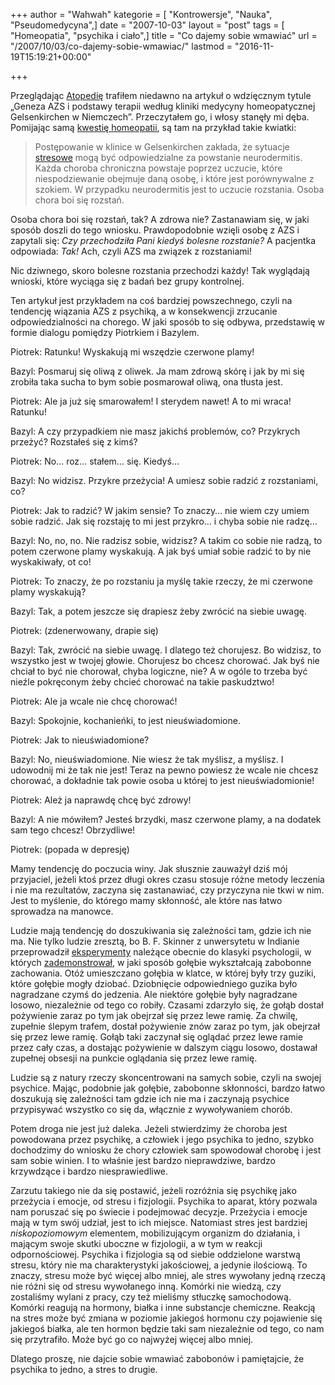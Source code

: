 +++
author = "Wahwah"
kategorie = [ "Kontrowersje", "Nauka", "Pseudomedycyna",]
date = "2007-10-03"
layout = "post"
tags = [ "Homeopatia", "psychika i ciało",]
title = "Co dajemy sobie wmawiać"
url = "/2007/10/03/co-dajemy-sobie-wmawiac/"
lastmod = "2016-11-19T15:19:21+00:00"

+++

Przeglądając [Atopedię][1] trafiłem niedawno na artykuł o wdzięcznym tytule „Geneza AZS i podstawy terapii według kliniki medycyny homeopatycznej Gelsenkirchen w Niemczech”. Przeczytałem go, i włosy stanęły mi dęba. Pomijając samą [kwestię homeopatii][2], są tam na przykład takie kwiatki:

> Postępowanie w klinice w Gelsenkirchen zakłada, że sytuacje [stresowe][3] mogą być odpowiedzialne za powstanie neurodermitis. Każda choroba chroniczna powstaje poprzez uczucie, które niespodziewanie obejmuje daną osobę, i które jest porównywalne z szokiem. W przypadku neurodermitis jest to uczucie rozstania. Osoba chora boi się rozstań.

Osoba chora boi się rozstań, tak? A zdrowa nie? Zastanawiam się, w jaki sposób doszli do tego wniosku. Prawdopodobnie wzięli osobę z AZS i zapytali się: _Czy przechodziła Pani kiedyś bolesne rozstanie?_ A pacjentka odpowiada: _Tak!_ Ach, czyli AZS ma związek z rozstaniami!

<!--more-->Nic dziwnego, skoro bolesne rozstania przechodzi każdy! Tak wyglądają wnioski, które wyciąga się z badań bez grupy kontrolnej.

Ten artykuł jest przykładem na coś bardziej powszechnego, czyli na tendencję wiązania AZS z psychiką, a w konsekwencji zrzucanie odpowiedzialności na chorego. W jaki sposób to się odbywa, przedstawię w formie dialogu pomiędzy Piotrkiem i Bazylem.

Piotrek: Ratunku! Wyskakują mi wszędzie czerwone plamy!

Bazyl: Posmaruj się oliwą z oliwek. Ja mam zdrową skórę i jak by mi się zrobiła taka sucha to bym sobie posmarował oliwą, ona tłusta jest.

Piotrek: Ale ja już się smarowałem! I sterydem nawet! A to mi wraca! Ratunku!

Bazyl: A czy przypadkiem nie masz jakichś problemów, co? Przykrych przeżyć? Rozstałeś się z kimś?

Piotrek: No&#8230; roz&#8230; stałem&#8230; się. Kiedyś&#8230;

Bazyl: No widzisz. Przykre przeżycia! A umiesz sobie radzić z rozstaniami, co?

Piotrek: Jak to radzić? W jakim sensie? To znaczy&#8230; nie wiem czy umiem sobie radzić. Jak się rozstaję to mi jest przykro&#8230; i chyba sobie nie radzę&#8230;
  
Bazyl: No, no, no. Nie radzisz sobie, widzisz? A takim co sobie nie radzą, to potem czerwone plamy wyskakują. A jak byś umiał sobie radzić to by nie wyskakiwały, ot co!

Piotrek: To znaczy, że po rozstaniu ja myślę takie rzeczy, że mi czerwone plamy wyskakują?

Bazyl: Tak, a potem jeszcze się drapiesz żeby zwrócić na siebie uwagę.

Piotrek: (zdenerwowany, drapie się)

Bazyl: Tak, zwrócić na siebie uwagę. I dlatego też chorujesz. Bo widzisz, to wszystko jest w twojej głowie. Chorujesz bo chcesz chorować. Jak byś nie chciał to być nie chorował, chyba logiczne, nie? A w ogóle to trzeba być nieźle pokręconym żeby chcieć chorować na takie paskudztwo!

Piotrek: Ale ja wcale nie chcę chorować!

Bazyl: Spokojnie, kochanieńki, to jest nieuświadomione.

Piotrek: Jak to nieuświadomione?

Bazyl: No, nieuświadomione. Nie wiesz że tak myślisz, a myślisz. I udowodnij mi że tak nie jest! Teraz na pewno powiesz że wcale nie chcesz chorować, a dokładnie tak powie osoba u której to jest nieuświadomionie!

Piotrek: Ależ ja naprawdę chcę być zdrowy!

Bazyl: A nie mówiłem? Jesteś brzydki, masz czerwone plamy, a na dodatek sam tego chcesz! Obrzydliwe!

Piotrek: (popada w depresję)

Mamy tendencję do poczucia winy. Jak słusznie zauważył dziś mój przyjaciel, jeżeli ktoś przez długi okres czasu stosuje różne metody leczenia i nie ma rezultatów, zaczyna się zastanawiać, czy przyczyna nie tkwi w nim. Jest to myślenie, do którego mamy skłonność, ale które nas łatwo sprowadza na manowce.

Ludzie mają tendencję do doszukiwania się zależności tam, gdzie ich nie ma. Nie tylko ludzie zresztą, bo B. F. Skinner z unwersytetu w Indianie przeprowadził [eksperymenty][4] należące obecnie do klasyki psychologii, w których [zademonstrował][5], w jaki sposób gołębie wykształcają zabobonne zachowania. Otóż umieszczano gołębia w klatce, w której były trzy guziki, które gołębie mogły dziobać. Dziobnięcie odpowiedniego guzika było nagradzane czymś do jedzenia. Ale niektóre gołębie były nagradzane losowo, niezależnie od tego co robiły. Czasami zdarzyło się, że gołąb dostał pożywienie zaraz po tym jak obejrzał się przez lewe ramię. Za chwilę, zupełnie ślepym trafem, dostał pożywienie znów zaraz po tym, jak obejrzał się przez lewe ramię. Gołąb taki zaczynał się oglądać przez lewe ramie przez cały czas, a dostając pożywienie w dalszym ciągu losowo, dostawał zupełnej obsesji na punkcie oglądania się przez lewe ramię.

Ludzie są z natury rzeczy skoncentrowani na samych sobie, czyli na swojej psychice. Mając, podobnie jak gołębie, zabobonne skłonności, bardzo łatwo doszukują się zależności tam gdzie ich nie ma i zaczynają psychice przypisywać wszystko co się da, włącznie z wywoływaniem chorób.

Potem droga nie jest już daleka. Jeżeli stwierdzimy że choroba jest powodowana przez psychikę, a człowiek i jego psychika to jedno, szybko dochodzimy do wniosku że chory człowiek sam spowodował chorobę i jest sam sobie winien. I to właśnie jest bardzo nieprawdziwe, bardzo krzywdzące i bardzo niesprawiedliwe.

Zarzutu takiego nie da się postawić, jeżeli rozróżnia się psychikę jako przeżycia i emocje, od stresu i fizjologii. Psychika to aparat, który pozwala nam poruszać się po świecie i podejmować decyzje. Przeżycia i emocje mają w tym swój udział, jest to ich miejsce. Natomiast stres jest bardziej _niskopoziomowym_ elementem, mobilizującym organizm do działania, i mającym swoje skutki uboczne w fizjologii, a w tym w reakcji odpornościowej. Psychika i fizjologia są od siebie oddzielone warstwą stresu, który nie ma charakterystyki jakościowej, a jedynie ilościową. To znaczy, stresu może być więcej albo mniej, ale stres wywołany jedną rzeczą nie różni się od stresu wywołanego inną. Komórki nie wiedzą, czy zostaliśmy wylani z pracy, czy też mieliśmy stłuczkę samochodową. Komórki reagują na hormony, białka i inne substancje chemiczne. Reakcją na stres może być zmiana w poziomie jakiegoś hormonu czy pojawienie się jakiegoś białka, ale ten hormon będzie taki sam niezależnie od tego, co nam się przytrafiło. Może być go co najwyżej więcej albo mniej.

Dlatego proszę, nie dajcie sobie wmawiać zabobonów i pamiętajcie, że psychika to jedno, a stres to drugie.

 [1]: http://www.atopowe-zapalenie.pl/atopedia/
 [2]: /2007/09/01/moja-kampania-homeopatia-nie-dziala/
 [3]: http://www.atopowe-zapalenie.pl/atopedia/Stres "Stres"
 [4]: http://psychclassics.yorku.ca/Skinner/Pigeon/
 [5]: http://www.youtube.com/watch?v=mR1O7xd4stY
